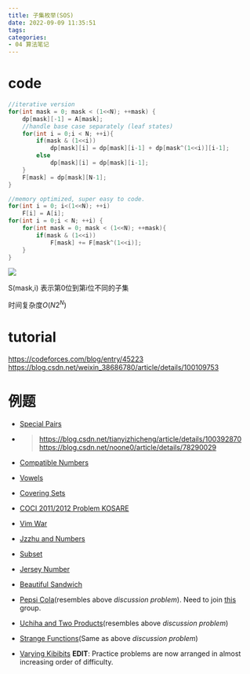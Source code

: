 ```yaml
---
title: 子集枚举(SOS)
date: 2022-09-09 11:35:51
tags: 
categories: 
- 04 算法笔记
---
```


# code
```cpp
//iterative version
for(int mask = 0; mask < (1<<N); ++mask) {
	dp[mask][-1] = A[mask];	
    //handle base case separately (leaf states)
	for(int i = 0;i < N; ++i){
		if(mask & (1<<i))
			dp[mask][i] = dp[mask][i-1] + dp[mask^(1<<i)][i-1];
		else
			dp[mask][i] = dp[mask][i-1];
	}
	F[mask] = dp[mask][N-1];
}

//memory optimized, super easy to code.
for(int i = 0; i<(1<<N); ++i)
	F[i] = A[i];
for(int i = 0;i < N; ++i) {
    for(int mask = 0; mask < (1<<N); ++mask){
        if(mask & (1<<i))
            F[mask] += F[mask^(1<<i)];
    }
}
```
<!--more-->

![](https://espresso.codeforces.com/f0d65bfdaa1ce50dce444c7dac062cb04cd76cee.png)


S(mask,i) 表示第0位到第i位不同的子集

时间复杂度$O(N2^N)$


# tutorial 

https://codeforces.com/blog/entry/45223
https://blog.csdn.net/weixin_38686780/article/details/100109753 

# 例题
- [Special Pairs](https://www.hackerearth.com/problem/algorithm/special-pairs-7/?utm_source=header&utm_medium=search&utm_campaign=he-search)

- >  https://blog.csdn.net/tianyizhicheng/article/details/100392870 
  >  https://blog.csdn.net/noone0/article/details/78290029 
- [Compatible Numbers](https://codeforces.com/contest/165/problem/E)
- [Vowels](https://codeforces.com/contest/383/problem/E)
- [Covering Sets](https://www.codechef.com/problems/COVERING)
- [COCI 2011/2012 Problem KOSARE](http://hsin.hr/coci/archive/2011_2012/contest6_tasks.pdf)
- [Vim War](https://www.hackerrank.com/contests/w16/challenges/vim-war)
- [Jzzhu and Numbers](https://codeforces.com/problemset/problem/449/D)
- [Subset](https://www.hackerrank.com/contests/countercode/challenges/subset)
- [Jersey Number](https://icpcarchive.ecs.baylor.edu/index.php?option=com_onlinejudge&Itemid=8&category=635&page=show_problem&problem=4997)
- [Beautiful Sandwich](https://www.codechef.com/SNFL16MR/problems/BEAUTY)
- [Pepsi Cola](https://codeforces.com/group/qcIqFPYhVr/contest/203881/problem/K)(resembles above *discussion problem*). Need to join [this](https://codeforces.com/group/qcIqFPYhVr/join) group.
- [Uchiha and Two Products](https://www.hackerearth.com/problem/algorithm/uchiha-brothers-and-two-products-circuit/)(resembles above *discussion problem*)
- [Strange Functions](https://www.codechef.com/IPC15P2B/problems/STR_FUNC)(Same as above *discussion problem*)
- [Varying Kibibits](https://codeforces.com/contest/800/problem/D)
**EDIT**: Practice problems are now arranged in almost increasing order of difficulty.
